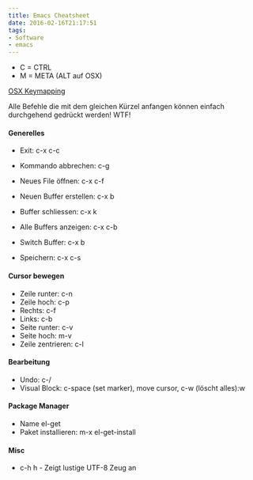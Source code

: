 ```yaml
---
title: Emacs Cheatsheet
date: 2016-02-16T21:17:51
tags:
- Software
- emacs
---
```


* C = CTRL
* M = META (ALT auf OSX)

[OSX Keymapping](http://xor.lonnen.com/2013/01/04/emacs-on-osx.html)

Alle Befehle die mit dem gleichen Kürzel anfangen
können einfach durchgehend gedrückt werden! WTF!

#### Generelles

* Exit: c-x c-c
* Kommando abbrechen: c-g
* Neues File öffnen: c-x c-f

* Neuen Buffer erstellen: c-x b <name>
* Buffer schliessen: c-x k
* Alle Buffers anzeigen: c-x c-b
* Switch Buffer: c-x b
* Speichern: c-x c-s

#### Cursor bewegen

* Zeile runter: c-n
* Zeile hoch: c-p
* Rechts: c-f
* Links: c-b
* Seite runter: c-v
* Seite hoch: m-v
* Zeile zentrieren: c-l

#### Bearbeitung

* Undo: c-/
* Visual Block: c-space (set marker), move cursor, c-w (löscht alles):w

#### Package Manager

* Name el-get
* Paket installieren: m-x el-get-install

#### Misc

* c-h h - Zeigt lustige UTF-8 Zeug an

